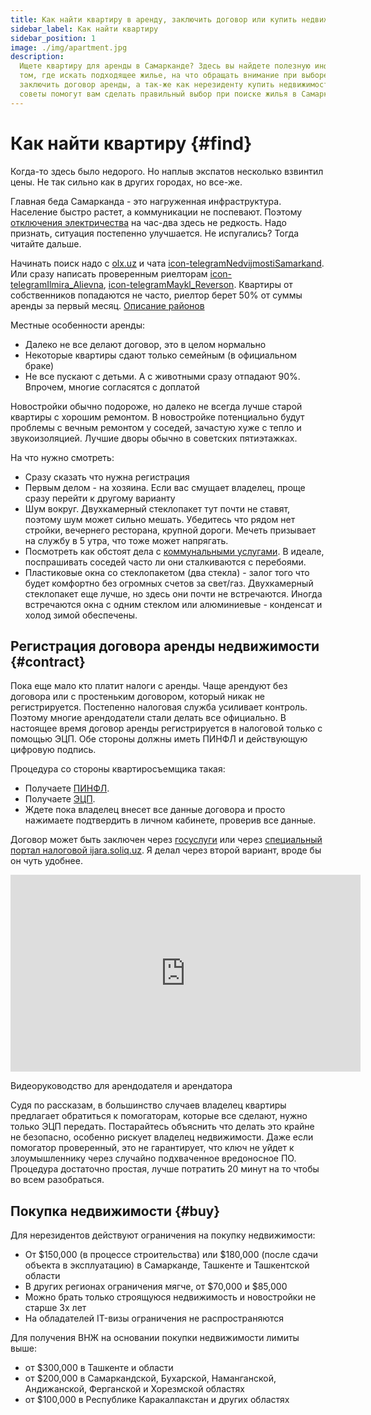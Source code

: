 ```yaml
---
title: Как найти квартиру в аренду, заключить договор или купить недвижимость
sidebar_label: Как найти квартиру
sidebar_position: 1
image: ./img/apartment.jpg
description:
  Ищете квартиру для аренды в Самарканде? Здесь вы найдете полезную информацию о
  том, где искать подходящее жилье, на что обращать внимание при выборе, и как
  заключить договор аренды, а так-же как нерезиденту купить недвижимость. Эти
  советы помогут вам сделать правильный выбор при поиске жилья в Самарканде.
---
```


# Как найти квартиру {#find}

Когда-то здесь было недорого. Но наплыв экспатов несколько взвинтил цены. Не так
сильно как в других городах, но все-же.

Главная беда Самарканда - это нагруженная инфраструктура. Население быстро
растет, а коммуникации не поспевают. Поэтому
[отключения электричества](utilities.md) на час-два здесь не редкость. Надо
признать, ситуация постепенно улучшается. Не испугались? Тогда читайте дальше.

Начинать поиск надо с
[olx.uz](https://www.olx.uz/d/nedvizhimost/kvartiry/samarkand/) и чата
[icon-telegram&#8288;NedvijmostiSamarkand](https://t.me/NedvijmostiSamarkand).
Или сразу написать проверенным риелторам
[icon-telegram&#8288;Ilmira_Alievna](https://t.me/Ilmira_Alievna),
[icon-telegram&#8288;Maykl_Reverson](https://t.me/Maykl_Reverson). Квартиры от
собственников попадаются не часто, риелтор берет 50% от суммы аренды за первый
месяц. [Описание районов](districts.md)

Местные особенности аренды:

- Далеко не все делают договор, это в целом нормально
- Некоторые квартиры сдают только семейным (в официальном браке)
- Не все пускают с детьми. А с животными сразу отпадают 90%. Впрочем, многие
  согласятся с доплатой

Новостройки обычно подороже, но далеко не всегда лучше старой квартиры с хорошим
ремонтом. В новостройке потенциально будут проблемы с вечным ремонтом у соседей,
зачастую хуже с тепло и звукоизоляцией. Лучшие дворы обычно в советских
пятиэтажках.

На что нужно смотреть:

- Сразу сказать что нужна регистрация
- Первым делом - на хозяина. Если вас смущает владелец, проще сразу перейти к
  другому варианту
- Шум вокруг. Двухкамерный стеклопакет тут почти не ставят, поэтому шум может
  сильно мешать. Убедитесь что рядом нет стройки, вечернего ресторана, крупной
  дороги. Мечеть призывает на службу в 5 утра, что тоже может напрягать.
- Посмотреть как обстоят дела с [коммунальными услугами](utilities.md). В
  идеале, поспрашивать соседей часто ли они сталкиваются с перебоями.
- Пластиковые окна со стеклопакетом (два стекла) - залог того что будет
  комфортно без огромных счетов за свет/газ. Двухкамерный стеклопакет еще лучше,
  но здесь они почти не встречаются. Иногда встречаются окна с одним стеклом или
  алюминиевые - конденсат и холод зимой обеспечены.

## Регистрация договора аренды недвижимости {#contract}

Пока еще мало кто платит налоги с аренды. Чаще арендуют без договора или с
простеньким договором, который никак не регистрируется. Постепенно налоговая
служба усиливает контроль. Поэтому многие арендодатели стали делать все
официально. В настоящее время договор аренды регистрируется в налоговой только с
помощью ЭЦП. Обе стороны должны иметь ПИНФЛ и действующую цифровую подпись.

Процедура со стороны квартиросъемщика такая:

- Получаете [ПИНФЛ](../services/government.md#получение-пинфл).
- Получаете [ЭЦП](../services/government.md#получение-эцп).
- Ждете пока владелец внесет все данные договора и просто нажимаете подтвердить
  в личном кабинете, проверив все данные.

Договор может быть заключен через [госуслуги](https://my.gov.uz/ru/service/376)
или через
[специальный портал налоговой ijara.soliq.uz](https://ijara.soliq.uz/). Я делал
через второй вариант, вроде бы он чуть удобнее.

  <iframe
    width="560"
    height="315"
    src="https://www.youtube.com/embed/RNE3fFSfQyA" 
    title="YouTube video player" 
    frameborder="0" 
    allow="accelerometer; autoplay; clipboard-write; encrypted-media; gyroscope; picture-in-picture; web-share"
    allowfullscreen=""></iframe>
  
  <label>Видеоруководство для арендодателя и арендатора</label>

Судя по рассказам, в большинство случаев владелец квартиры предлагает обратиться
к помогаторам, которые все сделают, нужно только ЭЦП передать. Постарайтесь
объяснить что делать это крайне не безопасно, особенно рискует владелец
недвижимости. Даже если помогатор проверенный, это не гарантирует, что ключ не
уйдет к злоумышленнику через случайно подхваченное вредоносное ПО. Процедура
достаточно простая, лучше потратить 20 минут на то чтобы во всем разобраться.

## Покупка недвижимости {#buy}

Для нерезидентов действуют ограничения на покупку недвижимости:

- От $150,000 (в процессе строительства) или $180,000 (после сдачи объекта в
  эксплуатацию) в Самарканде, Ташкенте и Ташкентской области
- В других регионах ограничения мягче, от $70,000 и $85,000
- Можно брать только строящуюся недвижимость и новостройки не старше 3х лет
- На обладателей IT-визы ограничения не распространяются

Для получения ВНЖ на основании покупки недвижимости лимиты выше:

- от $300,000 в Ташкенте и области
- от $200,000 в Самаркандской, Бухарской, Наманганской, Андижанской, Ферганской
  и Хорезмской областях
- от $100,000 в Республике Каракалпакстан и других областях
